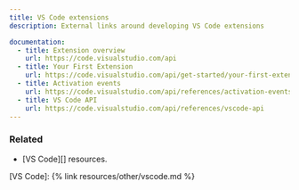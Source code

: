 ```yaml
---
title: VS Code extensions
description: External links around developing VS Code extensions

documentation:
  - title: Extension overview
    url: https://code.visualstudio.com/api
  - title: Your First Extension
    url: https://code.visualstudio.com/api/get-started/your-first-extension)
  - title: Activation events
    url: https://code.visualstudio.com/api/references/activation-events
  - title: VS Code API
    url: https://code.visualstudio.com/api/references/vscode-api
---
```



### Related

- [VS Code][] resources.

[VS Code]: {% link resources/other/vscode.md %}
